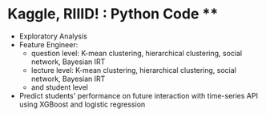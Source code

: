 # Kaggle, RIIID! : Python Code **
* Exploratory Analysis
* Feature Engineer: 
    - question level: K-mean clustering, hierarchical clustering, social network, Bayesian IRT
    - lecture level: K-mean clustering, hierarchical clustering, social network, Bayesian IRT
    - and student level
* Predict students' performance on future interaction with time-series API using XGBoost and logistic regression
